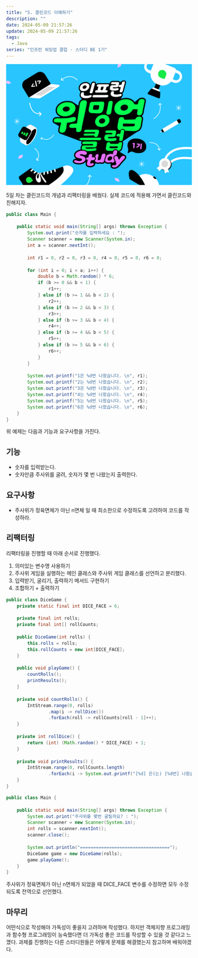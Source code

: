 ```yaml
---
title: "5. 클린코드 이해하기"
description: ""
date: 2024-05-09 21:57:26
update: 2024-05-09 21:57:26
tags:
  - Java
series: "인프런 워밍업 클럽 - 스터디 BE 1기"
---
```


![인프런 워밍업 클럽 - 스터디 1기](../images/inflearn-warmup-club-study.png)

5일 차는 클린코드의 개념과 리팩터링을 배웠다. 실제 코드에 적용해 가면서 클린코드와 친해지자.

```java
public class Main {

    public static void main(String[] args) throws Exception {
        System.out.print("숫자를 입력하세요 : ");
        Scanner scanner = new Scanner(System.in);
        int a = scanner.nextInt();

        int r1 = 0, r2 = 0, r3 = 0, r4 = 0, r5 = 0, r6 = 0;

        for (int i = 0; i < a; i++) {
            double b = Math.random() * 6;
            if (b >= 0 && b < 1) {
                r1++;
            } else if (b >= 1 && b < 2) {
                r2++;
            } else if (b >= 2 && b < 3) {
                r3++;
            } else if (b >= 3 && b < 4) {
                r4++;
            } else if (b >= 4 && b < 5) {
                r5++;
            } else if (b >= 5 && b < 6) {
                r6++;
            }
        }

        System.out.printf("1은 %d번 나왔습니다. \n", r1);
        System.out.printf("2는 %d번 나왔습니다. \n", r2);
        System.out.printf("3은 %d번 나왔습니다. \n", r3);
        System.out.printf("4는 %d번 나왔습니다. \n", r4);
        System.out.printf("5는 %d번 나왔습니다. \n", r5);
        System.out.printf("6은 %d번 나왔습니다. \n", r6);
    }
}
```

위 예제는 다음과 기능과 요구사항을 가진다.

## 기능

- 숫자를 입력받는다.
- 숫자만큼 주사위를 굴려, 숫자가 몇 번 나왔는지 출력한다.

## 요구사항

- 주사위가 정육면체가 아닌 n면체 일 때 최소한으로 수정하도록 고려하여 코드를 작성하라.

## 리팩터링

리팩터링을 진행할 때 아래 순서로 진행했다.

1. 의미있는 변수명 사용하기
2. 주사위 게임을 실행하는 메인 클래스와 주사위 게임 클래스를 선언하고 분리했다.
3. 입력받기, 굴리기, 출력하기 메서드 구현하기
4. 조합하기 + 출력하기

```java
public class DiceGame {
    private static final int DICE_FACE = 6;

    private final int rolls;
    private final int[] rollCounts;

    public DiceGame(int rolls) {
        this.rolls = rolls;
        this.rollCounts = new int[DICE_FACE];
    }

    public void playGame() {
        countRolls();
        printResults();
    }

    private void countRolls() {
        IntStream.range(0, rolls)
                .map(i -> rollDice())
                .forEach(roll -> rollCounts[roll - 1]++);
    }

    private int rollDice() {
        return (int) (Math.random() * DICE_FACE) + 1;
    }

    private void printResults() {
        IntStream.range(0, rollCounts.length)
                .forEach(i -> System.out.printf("[%d] 은(는) [%d번] 나왔습니다.\n", i + 1, rollCounts[i]));
    }
}
```

```java
public class Main {

    public static void main(String[] args) throws Exception {
        System.out.print("주사위를 몇번 굴릴까요? : ");
        Scanner scanner = new Scanner(System.in);
        int rolls = scanner.nextInt();
        scanner.close();

        System.out.println("==================================");
        DiceGame game = new DiceGame(rolls);
        game.playGame();
    }
}
```

주사위가 정육면체가 아닌 n면체가 되었을 때 DICE_FACE 변수를 수정하면 모두 수정되도록 전역으로 선언했다.

## 마무리

어떤식으로 작성해야 가독성이 좋을지 고려하며 작성했다. 하지만 객체지향 프로그래밍과 함수형 프로그래밍이 능숙했다면 더 가독성 좋은 코드를 작성할 수 있을 것 같다고 느꼈다. 과제를 진행하는 다른 스터디원들은
어떻게 문제를 해결했는지 참고하며 배워야겠다.
